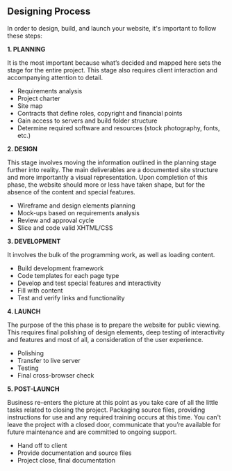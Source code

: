 ## **Designing Process**

In order to design, build, and launch your website, it's important to follow these steps:

**1. PLANNING**

It is the most important because what’s decided and mapped here sets the stage for the entire project. This stage also requires client interaction and accompanying attention to detail.

- Requirements analysis
- Project charter
- Site map
- Contracts that define roles, copyright and financial points
- Gain access to servers and build folder structure
- Determine required software and resources (stock photography, fonts, etc.)

**2. DESIGN**

This stage involves moving the information outlined in the planning stage further into reality. The main deliverables are a documented site structure and more importantly a visual representation. Upon completion of this phase, the website should more or less have taken shape, but for the absence of the content and special features.

- Wireframe and design elements planning
- Mock-ups based on requirements analysis
- Review and approval cycle
- Slice and code valid XHTML/CSS 

**3. DEVELOPMENT**

It involves the bulk of the programming work, as well as loading content.
 
- Build development framework
- Code templates for each page type
- Develop and test special features and interactivity
- Fill with content
- Test and verify links and functionality

**4. LAUNCH**

The purpose of the this phase is to prepare the website for public viewing. This requires final polishing of design elements, deep testing of interactivity and features and most of all, a consideration of the user experience.

- Polishing
- Transfer to live server
- Testing
- Final cross-browser check 

**5. POST-LAUNCH**

Business re-enters the picture at this point as you take care of all the little tasks related to closing the project. Packaging source files, providing instructions for use and any required training occurs at this time. You can't leave the project with a closed door, communicate that you’re available for future maintenance and are committed to ongoing support.

- Hand off to client
- Provide documentation and source files
- Project close, final documentation



